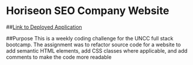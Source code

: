 # Horiseon SEO Company Website

##[Link to Deployed Application](https://ckester99.github.io/Module-1-Challenge/index.html)

##Purpose
This is a weekly coding challenge for the UNCC full stack bootcamp. The assignment was to refactor source code for a website to add
semantic HTML elements, add CSS classes where applicable, and add comments to make the code more readable
